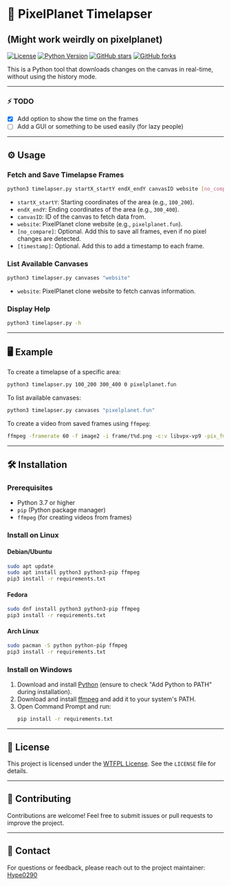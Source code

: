 # 📸 PixelPlanet Timelapser
## (Might work weirdly on pixelplanet)

[![License](https://img.shields.io/badge/License-WTFPL-brightgreen)](https://www.wtfpl.net/)
[![Python Version](https://img.shields.io/badge/python-3.7+-blue.svg)](https://www.python.org/)
[![GitHub stars](https://img.shields.io/github/stars/Hype0290/timelapse-bot-pixelplanet?style=social)](https://github.com/Hype0290/timelapse-bot-pixelplanet/stargazers)
[![GitHub forks](https://img.shields.io/github/forks/Hype0290/timelapse-bot-pixelplanet?style=social)](https://github.com/Hype0290/timelapse-bot-pixelplanet/network)

This is a Python tool that downloads changes on the canvas in real-time, without using the history mode.

---

### ⚡ TODO

- [x] Add option to show the time on the frames
- [ ] Add a GUI or something to be used easily (for lazy people)

---

## ⚙️ Usage

### Fetch and Save Timelapse Frames
```bash
python3 timelapser.py startX_startY endX_endY canvasID website [no_compare] [timestamp]
```
- `startX_startY`: Starting coordinates of the area (e.g., `100_200`).
- `endX_endY`: Ending coordinates of the area (e.g., `300_400`).
- `canvasID`: ID of the canvas to fetch data from.
- `website`: PixelPlanet clone website (e.g., `pixelplanet.fun`).
- `[no_compare]`: Optional. Add this to save all frames, even if no pixel changes are detected.
- `[timestamp]`: Optional. Add this to add a timestamp to each frame.
### List Available Canvases
```bash
python3 timelapser.py canvases "website"
```
- `website`: PixelPlanet clone website to fetch canvas information.

### Display Help
```bash
python3 timelapser.py -h
```

---

## 🖥️ Example

To create a timelapse of a specific area:
```bash
python3 timelapser.py 100_200 300_400 0 pixelplanet.fun
```

To list available canvases:
```bash
python3 timelapser.py canvases "pixelplanet.fun"
```

To create a video from saved frames using `ffmpeg`:
```bash
ffmpeg -framerate 60 -f image2 -i frame/t%d.png -c:v libvpx-vp9 -pix_fmt yuva420p timelapse.mp4
```

---

## 🛠️ Installation

### Prerequisites
- Python 3.7 or higher
- `pip` (Python package manager)
- `ffmpeg` (for creating videos from frames)

### Install on Linux

#### Debian/Ubuntu
```bash
sudo apt update
sudo apt install python3 python3-pip ffmpeg
pip3 install -r requirements.txt
```

#### Fedora
```bash
sudo dnf install python3 python3-pip ffmpeg
pip3 install -r requirements.txt
```

#### Arch Linux
```bash
sudo pacman -S python python-pip ffmpeg
pip3 install -r requirements.txt
```

### Install on Windows

1. Download and install [Python](https://www.python.org/downloads/) (ensure to check "Add Python to PATH" during installation).
2. Download and install [ffmpeg](https://ffmpeg.org/download.html) and add it to your system's PATH.
3. Open Command Prompt and run:
    ```cmd
    pip install -r requirements.txt
    ```

---

## 📜 License

This project is licensed under the [WTFPL License](https://opensource.org/licenses/WTFPL). See the `LICENSE` file for details.

---

## 🤝 Contributing

Contributions are welcome! Feel free to submit issues or pull requests to improve the project.

---

## 📧 Contact

For questions or feedback, please reach out to the project maintainer: [Hype0290](https://github.com/Hype0290)
